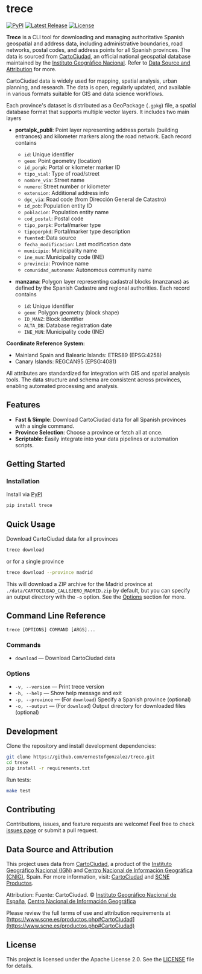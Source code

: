 # trece

[![PyPI](https://img.shields.io/pypi/v/trece.svg)](https://pypi.org/project/trece/)
[![Latest Release](https://img.shields.io/github/v/release/ernestofgonzalez/trece)](https://github.com/ernestofgonzalez/trece/releases)
[![License](https://img.shields.io/badge/license-Apache%202.0-blue.svg)](https://github.com/ernestofgonzalez/trece/blob/main/LICENSE)


**Trece** is a CLI tool for downloading and managing authoritative Spanish geospatial and address data, including administrative boundaries, road networks, postal codes, and address points for all Spanish provinces. The data is sourced from [CartoCiudad](https://www.cartociudad.es/), an official national geospatial database maintained by the [Instituto Geográfico Nacional](https://www.ign.es/). Refer to [Data Source and Attribution](#data-source-and-attribution) for more.

CartoCiudad data is widely used for mapping, spatial analysis, urban planning, and research. The data is open, regularly updated, and available in various formats suitable for GIS and data science workflows.

Each province's dataset is distributed as a GeoPackage (`.gpkg`) file, a spatial database format that supports multiple vector layers. It includes two main layers

- **portalpk_publi**: Point layer representing address portals (building entrances) and kilometer markers along the road network. Each record contains
  - `id`: Unique identifier
  - `geom`: Point geometry (location)
  - `id_porpk`: Portal or kilometer marker ID
  - `tipo_vial`: Type of road/street
  - `nombre_via`: Street name
  - `numero`: Street number or kilometer
  - `extension`: Additional address info
  - `dgc_via`: Road code (from Dirección General de Catastro)
  - `id_pob`: Population entity ID
  - `poblacion`: Population entity name
  - `cod_postal`: Postal code
  - `tipo_porpk`: Portal/marker type
  - `tipoporpkd`: Portal/marker type description
  - `fuented`: Data source
  - `fecha_modificacion`: Last modification date
  - `municipio`: Municipality name
  - `ine_mun`: Municipality code (INE)
  - `provincia`: Province name
  - `comunidad_autonoma`: Autonomous community name

- **manzana**: Polygon layer representing cadastral blocks (manzanas) as defined by the Spanish Cadastre and regional authorities. Each record contains
  - `id`: Unique identifier
  - `geom`: Polygon geometry (block shape)
  - `ID_MANZ`: Block identifier
  - `ALTA_DB`: Database registration date
  - `INE_MUN`: Municipality code (INE)

**Coordinate Reference System:**
- Mainland Spain and Balearic Islands: ETRS89 (EPSG:4258)
- Canary Islands: REGCAN95 (EPSG:4081)

All attributes are standardized for integration with GIS and spatial analysis tools. The data structure and schema are consistent across provinces, enabling automated processing and analysis.


## Features

- **Fast & Simple**: Download CartoCiudad data for all Spanish provinces with a single command.
- **Province Selection**: Choose a province or fetch all at once.
- **Scriptable**: Easily integrate into your data pipelines or automation scripts.


## Getting Started

### Installation

Install via [PyPI](https://pypi.org/)

```bash
pip install trece
```


## Quick Usage

Download CartoCiudad data for all provinces

```bash
trece download
```

or for a single province

```bash
trece download --province madrid
```

This will download a ZIP archive for the Madrid province at `./data/CARTOCIUDAD_CALLEJERO_MADRID.zip` by default, but you can specify an output directory with the `-o` option. See the [Options](#options) section for more.


## Command Line Reference

```
trece [OPTIONS] COMMAND [ARGS]...
```

### Commands

- `download` — Download CartoCiudad data

### Options

- `-v, --version` — Print trece version
- `-h, --help` — Show help message and exit
- `-p, --province` — (For `download`) Specify a Spanish province (optional)
- `-o, --output` — (For `download`) Output directory for downloaded files (optional)


## Development

Clone the repository and install development dependencies:

```bash
git clone https://github.com/ernestofgonzalez/trece.git
cd trece
pip install -r requirements.txt
```

Run tests:

```bash
make test
```


## Contributing

Contributions, issues, and feature requests are welcome! Feel free to check [issues page](https://github.com/ernestofgonzalez/trece/issues) or submit a pull request.


## Data Source and Attribution

This project uses data from [CartoCiudad](https://www.cartociudad.es/), a product of the [Instituto Geográfico Nacional (IGN)](https://www.ign.es/) and [Centro Nacional de Información Geográfica (CNIG)](https://www.cnig.es/), Spain. For more information, visit: [CartoCiudad](https://www.cartociudad.es/) and [SCNE Productos](https://www.scne.es/productos.php#CartoCiudad).

Attribution:
Fuente: CartoCiudad. © [Instituto Geográfico Nacional de España](https://www.ign.es/), [Centro Nacional de Información Geográfica](https://www.cnig.es/)

Please review the full terms of use and attribution requirements at [https://www.scne.es/productos.php#CartoCiudad](https://www.scne.es/productos.php#CartoCiudad)


## License

This project is licensed under the Apache License 2.0. See the [LICENSE](LICENSE) file for details.